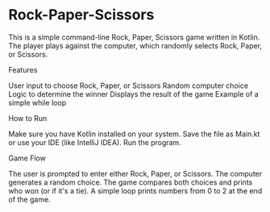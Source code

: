 # Rock-Paper-Scissors
This is a simple command-line Rock, Paper, Scissors game written in Kotlin. The player plays against the computer, which randomly selects Rock, Paper, or Scissors.

Features

User input to choose Rock, Paper, or Scissors
Random computer choice
Logic to determine the winner
Displays the result of the game
Example of a simple while loop

How to Run

Make sure you have Kotlin installed on your system.
Save the file as Main.kt or use your IDE (like IntelliJ IDEA).
Run the program.

Game Flow

The user is prompted to enter either Rock, Paper, or Scissors.
The computer generates a random choice.
The game compares both choices and prints who won (or if it's a tie).
A simple loop prints numbers from 0 to 2 at the end of the game.

